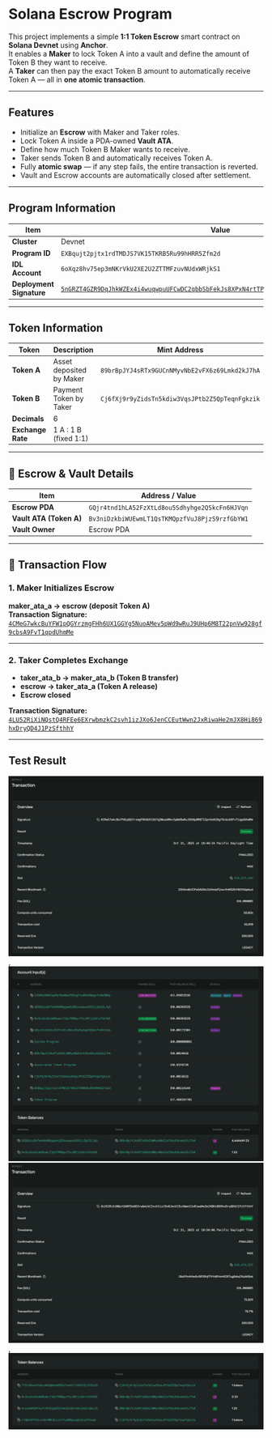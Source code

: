 # Solana Escrow Program

This project implements a simple **1:1 Token Escrow** smart contract on **Solana Devnet** using **Anchor**.  
It enables a **Maker** to lock Token A into a vault and define the amount of Token B they want to receive.  
A **Taker** can then pay the exact Token B amount to automatically receive Token A — all in **one atomic transaction**.

---

## Features

- Initialize an **Escrow** with Maker and Taker roles.  
- Lock Token A inside a PDA-owned **Vault ATA**.  
- Define how much Token B Maker wants to receive.  
- Taker sends Token B and automatically receives Token A.  
- Fully **atomic swap** — if any step fails, the entire transaction is reverted.  
- Vault and Escrow accounts are automatically closed after settlement.

---

## Program Information

| Item | Value |
|------|-------|
| **Cluster** | Devnet |
| **Program ID** | `EXBqujt2pjtx1rdTMDJS7VK15TKRB5Ru99hHRR5Zfm2d` |
| **IDL Account** | `6oXqz8hv75ep3mNKrVkU2XE2U2ZTTMFzuvNUdxWRjkS1` |
| **Deployment Signature** | [`5nGRZT4GZR9DqJhkWZEx4i4wuqwpuUFCwDC2qbbSbFekJs8XPxN4rtTPLWv9eELrD6LM78cT4t19mVZMhqeW2x6N`](https://explorer.solana.com/tx/5nGRZT4GZR9DqJhkWZEx4i4wuqwpuUFCwDC2qbbSbFekJs8XPxN4rtTPLWv9eELrD6LM78cT4t19mVZMhqeW2x6N?cluster=devnet) |

---

## Token Information

| Token | Description | Mint Address |
|--------|--------------|---------------|
| **Token A** | Asset deposited by Maker | `89brBpJYJ4sRTx9GUCnNMyvNbE2vFX6z69Lmkd2kJ7hA` |
| **Token B** | Payment Token by Taker | `Cj6fXj9r9yZidsTn5kdiw3VqsJPtb2Z5QpTeqnFgkzik` |
| **Decimals** | 6 |
| **Exchange Rate** | 1 A : 1 B (fixed 1:1) |

---

## 🧩 Escrow & Vault Details

| Item | Address / Value |
|------|------------------|
| **Escrow PDA** | `GQjr4tnd1hLA52FzXtLd8ou5Sdhyhge2QSkcFn6HJVqn` |
| **Vault ATA (Token A)** | `Bv3niDzkbiWUEwmLT1QsTKMQpzfVuJ8PjzS9rzfGbYW1` |
| **Vault Owner** | Escrow PDA |

---

## 🔁 Transaction Flow

### 1. Maker Initializes Escrow  
**maker_ata_a → escrow (deposit Token A)**  
**Transaction Signature:**  
[`4CMeG7wkcBuYFW1pQGYrzmgFHh6UX1GGYg5NuoAMev5pWd9wRuJ9UHp6M8T22pnVw928gf9cbsA9FvT1qpdUhmMe`](https://explorer.solana.com/tx/4CMeG7wkcBuYFW1pQGYrzmgFHh6UX1GGYg5NuoAMev5pWd9wRuJ9UHp6M8T22pnVw928gf9cbsA9FvT1qpdUhmMe?cluster=devnet)

---

### 2. Taker Completes Exchange  
- **taker_ata_b → maker_ata_b (Token B transfer)**  
- **escrow → taker_ata_a (Token A release)**  
- **Escrow closed**

**Transaction Signature:**  
[`4LU52RiXiNQstQ4RFEe6EXrwbmzkC2svh1izJXo6JenCCEutWwn2JxRiwaHe2mJX8Hi869hxDryQD4J1PzSfthhY`](https://explorer.solana.com/tx/4LU52RiXiNQstQ4RFEe6EXrwbmzkC2svh1izJXo6JenCCEutWwn2JxRiwaHe2mJX8Hi869hxDryQD4J1PzSfthhY?cluster=devnet)

---


## Test Result
![Maker Initializes Escrow Screenshot](./docs/image1.png),
![Maker Initializes Escrow Screenshot](./docs/image2.png)
![Taker Completes Exchange Screenshot](./docs/image3.png),
![Taker Completes Exchange Screenshot](./docs/image4.png)


